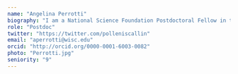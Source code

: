 ```yaml
---
name: "Angelina Perrotti"
biography: "I am a National Science Foundation Postdoctoral Fellow in the Earth Sciences Division with a joint affiliation at Brown University and  the University of Wisconsin-Madison. My research interests include the peopling of the Americas and late Quaternary megafaunal extinction. Specifically, I use palynological and geochemical proxies to understand the effects of extinction including changes in vegetation composition and fire regimes."
role: "Postdoc"
twitter: "https://twitter.com/polleniscallin"
email: "aperrotti@wisc.edu"
orcid: "http://orcid.org/0000-0001-6003-0082"
photo: "Perrotti.jpg"
seniority: "9"
---
```

